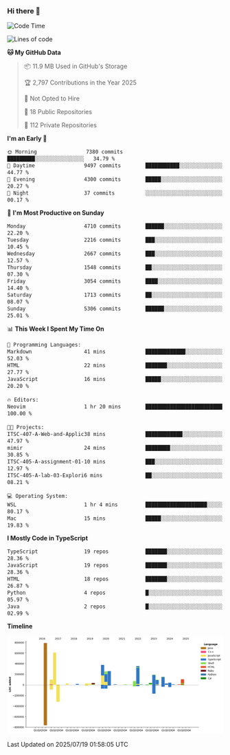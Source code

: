 ### Hi there 👋

<!--
**Clumsy-Coder/Clumsy-Coder** is a ✨ _special_ ✨ repository because its `README.md` (this file) appears on your GitHub profile.

Here are some ideas to get you started:

- 🔭 I’m currently working on ...
- 🌱 I’m currently learning ...
- 👯 I’m looking to collaborate on ...
- 🤔 I’m looking for help with ...
- 💬 Ask me about ...
- 📫 How to reach me: ...
- 😄 Pronouns: ...
- ⚡ Fun fact: ...
-->

<!-- anmol098/waka-readme-stats -->
<!--START_SECTION:waka-->
![Code Time](http://img.shields.io/badge/Code%20Time-1%2C288%20hrs%2041%20mins-blue)

![Lines of code](https://img.shields.io/badge/From%20Hello%20World%20I%27ve%20Written-3.6%20million%20lines%20of%20code-blue)

**🐱 My GitHub Data** 

> 📦 11.9 MB Used in GitHub's Storage 
 > 
> 🏆 2,797 Contributions in the Year 2025
 > 
> 🚫 Not Opted to Hire
 > 
> 📜 18 Public Repositories 
 > 
> 🔑 112 Private Repositories 
 > 
**I'm an Early 🐤** 

```text
🌞 Morning                7380 commits        █████████░░░░░░░░░░░░░░░░   34.79 % 
🌆 Daytime                9497 commits        ███████████░░░░░░░░░░░░░░   44.77 % 
🌃 Evening                4300 commits        █████░░░░░░░░░░░░░░░░░░░░   20.27 % 
🌙 Night                  37 commits          ░░░░░░░░░░░░░░░░░░░░░░░░░   00.17 % 
```
📅 **I'm Most Productive on Sunday** 

```text
Monday                   4710 commits        ██████░░░░░░░░░░░░░░░░░░░   22.20 % 
Tuesday                  2216 commits        ███░░░░░░░░░░░░░░░░░░░░░░   10.45 % 
Wednesday                2667 commits        ███░░░░░░░░░░░░░░░░░░░░░░   12.57 % 
Thursday                 1548 commits        ██░░░░░░░░░░░░░░░░░░░░░░░   07.30 % 
Friday                   3054 commits        ████░░░░░░░░░░░░░░░░░░░░░   14.40 % 
Saturday                 1713 commits        ██░░░░░░░░░░░░░░░░░░░░░░░   08.07 % 
Sunday                   5306 commits        ██████░░░░░░░░░░░░░░░░░░░   25.01 % 
```


📊 **This Week I Spent My Time On** 

```text
💬 Programming Languages: 
Markdown                 41 mins             █████████████░░░░░░░░░░░░   52.03 % 
HTML                     22 mins             ███████░░░░░░░░░░░░░░░░░░   27.77 % 
JavaScript               16 mins             █████░░░░░░░░░░░░░░░░░░░░   20.20 % 

🔥 Editors: 
Neovim                   1 hr 20 mins        █████████████████████████   100.00 % 

🐱‍💻 Projects: 
ITSC-407-A-Web-and-Applic38 mins             ████████████░░░░░░░░░░░░░   47.97 % 
mimir                    24 mins             ████████░░░░░░░░░░░░░░░░░   30.85 % 
ITSC-405-A-assignment-01-10 mins             ███░░░░░░░░░░░░░░░░░░░░░░   12.97 % 
ITSC-405-A-lab-03-Explori6 mins              ██░░░░░░░░░░░░░░░░░░░░░░░   08.21 % 

💻 Operating System: 
WSL                      1 hr 4 mins         ████████████████████░░░░░   80.17 % 
Mac                      15 mins             █████░░░░░░░░░░░░░░░░░░░░   19.83 % 
```

**I Mostly Code in TypeScript** 

```text
TypeScript               19 repos            ███████░░░░░░░░░░░░░░░░░░   28.36 % 
JavaScript               19 repos            ███████░░░░░░░░░░░░░░░░░░   28.36 % 
HTML                     18 repos            ███████░░░░░░░░░░░░░░░░░░   26.87 % 
Python                   4 repos             █░░░░░░░░░░░░░░░░░░░░░░░░   05.97 % 
Java                     2 repos             █░░░░░░░░░░░░░░░░░░░░░░░░   02.99 % 
```



**Timeline**

![Lines of Code chart](https://raw.githubusercontent.com/Clumsy-Coder/Clumsy-Coder/main/assets/bar_graph.png)


 Last Updated on 2025/07/19 01:58:05 UTC
<!--END_SECTION:waka-->
